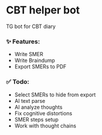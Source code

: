 # CBT helper bot

TG bot for CBT diary  

### :sparkles: Features:

- Write SMER
- Write Braindump
- Export SMERs to PDF

### ✅ Todo:

- Select SMERs to hide from export
- AI text parse
- AI analyze thoughts
- Fix cognitive distortions
- SMER steps setup
- Work with thought chains

